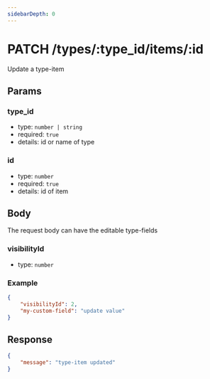 ```yaml
---
sidebarDepth: 0
---
```


# PATCH /types/:type_id/items/:id

Update a type-item

## Params

### type_id

-   type: `number | string`
-   required: `true`
-   details: id or name of type

### id

-   type: `number`
-   required: `true`
-   details: id of item

## Body

The request body can have the editable type-fields

### visibilityId

-   type: `number`

### Example

```json
{
    "visibilityId": 2,
    "my-custom-field": "update value"
}
```

## Response

```json
{
    "message": "type-item updated"
}
```
